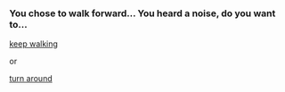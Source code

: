 ### You chose to walk forward... You heard a noise, do you want to...

[keep walking](trip-die.md)  

or   

[turn around](ghost-kills-you.md)